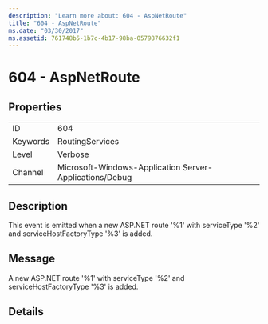 ```yaml
---
description: "Learn more about: 604 - AspNetRoute"
title: "604 - AspNetRoute"
ms.date: "03/30/2017"
ms.assetid: 761748b5-1b7c-4b17-98ba-0579876632f1
---
```

# 604 - AspNetRoute

## Properties  
  
|||  
|-|-|  
|ID|604|  
|Keywords|RoutingServices|  
|Level|Verbose|  
|Channel|Microsoft-Windows-Application Server-Applications/Debug|  
  
## Description  

 This event is emitted when a new ASP.NET route '%1' with serviceType '%2' and serviceHostFactoryType '%3' is added.  
  
## Message  

 A new ASP.NET route '%1' with serviceType '%2' and serviceHostFactoryType '%3' is added.  
  
## Details
